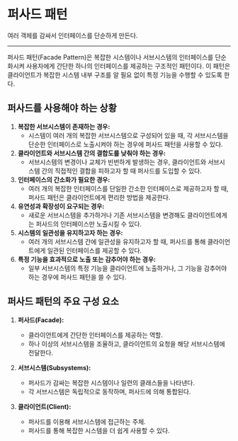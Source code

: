 # 퍼사드 패턴

여러 객체를 감싸서 인터페이스를 단순하게 만든다.

---

퍼사드 패턴(Facade Pattern)은 복잡한 시스템이나 서브시스템의 인터페이스를 단순화시켜 사용자에게 간단한 하나의 인터페이스를 제공하는 구조적인 패턴이다.
이 패턴은 클라이언트가 복잡한 시스템 내부 구조를 알 필요 없이 특정 기능을 수행할 수 있도록 한다.

## 퍼사드를 사용해야 하는 상황
1. **복잡한 서브시스템이 존재하는 경우:**
   - 시스템이 여러 개의 복잡한 서브시스템으로 구성되어 있을 때, 각 서브시스템을 단순한 인터페이스로 노출시켜야 하는 경우에 퍼사드 패턴을 사용할 수 있다.
2. **클라이언트와 서브시스템 간의 결합도를 낮춰야 하는 경우:**
   - 서브시스템의 변경이나 교체가 빈번하게 발생하는 경우, 클라이언트와 서브시스템 간의 직접적인 결합을 피하고자 할 때 퍼사드를 도입할 수 있다.
3. **인터페이스의 간소화가 필요한 경우:**
   - 여러 개의 복잡한 인터페이스를 단일한 간소한 인터페이스로 제공하고자 할 때, 퍼사드 패턴은 클라이언트에게 편리한 방법을 제공한다.
4. **유연성과 확장성이 요구되는 경우:**
   - 새로운 서브시스템을 추가하거나 기존 서브시스템을 변경해도 클라이언트에게는 퍼사드의 인터페이스만 노출시킬 수 있다.
5. **시스템의 일관성을 유지하고자 하는 경우:**
   - 여러 개의 서브시스템 간에 일관성을 유지하고자 할 때, 퍼사드를 통해 클라이언트에게 일관된 인터페이스를 제공할 수 있다.
6. **특정 기능을 효과적으로 노출 또는 감추어야 하는 경우:**
   - 일부 서브시스템의 특정 기능을 클라이언트에 노출하거나, 그 기능을 감추어야 하는 경우에 퍼사드 패턴을 쓸 수 있다.


## 퍼사드 패턴의 주요 구성 요소

1. **퍼사드(Facade):**
   - 클라이언트에게 간단한 인터페이스를 제공하는 역할.
   - 하나 이상의 서브시스템을 조율하고, 클라이언트의 요청을 해당 서브시스템에 전달한다.

2. **서브시스템(Subsystems):**
   - 퍼사드가 감싸는 복잡한 시스템이나 일련의 클래스들을 나타낸다.
   - 각 서브시스템은 독립적으로 동작하며, 퍼사드에 의해 통합된다.

3. **클라이언트(Client):**
   - 퍼사드를 이용해 서브시스템에 접근하는 주체.
   - 퍼사드를 통해 복잡한 시스템을 더 쉽게 사용할 수 있다.
